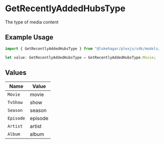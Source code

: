 # GetRecentlyAddedHubsType

The type of media content


## Example Usage

```typescript
import { GetRecentlyAddedHubsType } from "@lukehagar/plexjs/sdk/models/operations";

let value: GetRecentlyAddedHubsType = GetRecentlyAddedHubsType.Movie;
```

## Values

| Name      | Value     |
| --------- | --------- |
| `Movie`   | movie     |
| `TvShow`  | show      |
| `Season`  | season    |
| `Episode` | episode   |
| `Artist`  | artist    |
| `Album`   | album     |